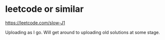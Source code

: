 # leetcode or similar

https://leetcode.com/slow-J1

Uploading as I go.
Will get around to uploading old solutions at some stage.
